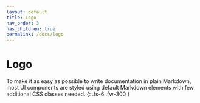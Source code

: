 ```yaml
---
layout: default
title: Logo
nav_order: 3
has_children: true
permalink: /docs/logo
---
```


# Logo

To make it as easy as possible to write documentation in plain Markdown, most UI components are styled using default Markdown elements with few additional CSS classes needed.
{: .fs-6 .fw-300 }
